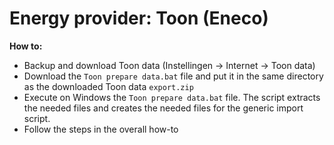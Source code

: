 # Energy provider: Toon (Eneco)

**How to:**
- Backup and download Toon data (Instellingen -> Internet -> Toon data)
- Download the ```Toon prepare data.bat``` file and put it in the same directory as the downloaded Toon data ```export.zip```
- Execute on Windows the ```Toon prepare data.bat``` file. The script extracts the needed files and creates the needed files for the generic import script. 
- Follow the steps in the overall how-to